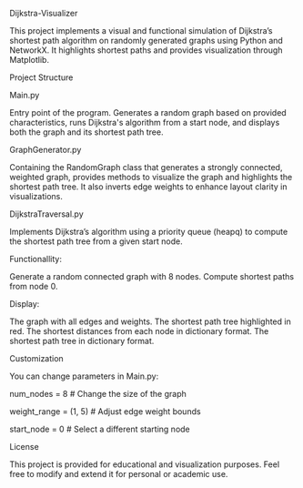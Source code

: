 Dijkstra-Visualizer

This project implements a visual and functional simulation of Dijkstra’s shortest path algorithm on randomly generated graphs using Python and NetworkX. It highlights shortest paths and provides visualization through Matplotlib.

Project Structure

Main.py

Entry point of the program. Generates a random graph based on provided characteristics, runs Dijkstra's algorithm from a start node, and displays both the graph and its shortest path tree.

GraphGenerator.py

Containing the RandomGraph class that generates a strongly connected, weighted graph, provides methods to visualize the graph and highlights the shortest path tree. It also inverts edge weights to enhance layout clarity in visualizations.

DijkstraTraversal.py

Implements Dijkstra’s algorithm using a priority queue (heapq) to compute the shortest path tree from a given start node.

Functionallity:

Generate a random connected graph with 8 nodes.
Compute shortest paths from node 0.

Display:

The graph with all edges and weights.
The shortest path tree highlighted in red.
The shortest distances from each node in dictionary format.
The shortest path tree in dictionary format. 

Customization

You can change parameters in Main.py:

num_nodes = 8          # Change the size of the graph

weight_range = (1, 5)  # Adjust edge weight bounds

start_node = 0         # Select a different starting node

License

This project is provided for educational and visualization purposes. Feel free to modify and extend it for personal or academic use.
